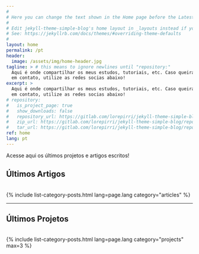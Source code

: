```yaml
---
#
# Here you can change the text shown in the Home page before the Latest Posts section.
#
# Edit jekyll-theme-simple-blog's home layout in _layouts instead if you wanna make some changes
# See: https://jekyllrb.com/docs/themes/#overriding-theme-defaults
#
layout: home
permalink: /pt
header:
  image: /assets/img/home-header.jpg
tagline: > # this means to ignore newlines until "repository:"
  Aqui é onde compartilhar os meus estudos, tutoriais, etc. Caso queira entrar 
  em contato, utilize as redes socias abaixo!
excerpt: >
  Aqui é onde compartilhar os meus estudos, tutoriais, etc. Caso queira entrar 
  em contato, utilize as redes socias abaixo!
# repository:
#   is_project_page: true
#   show_downloads: false
#   repository_url: https://gitlab.com/lorepirri/jekyll-theme-simple-blog
#   zip_url: https://gitlab.com/lorepirri/jekyll-theme-simple-blog/repository/master/archive.zip
#   tar_url: https://gitlab.com/lorepirri/jekyll-theme-simple-blog/repository/master/archive.tar.gz
ref: home
lang: pt
---
```


Acesse aqui os últimos projetos e artigos escritos!

<h2>Últimos Artigos</h2>
<div>&nbsp;</div>
{% include list-category-posts.html lang=page.lang category="articles" %}

---

<h2>Últimos Projetos</h2>
<div>&nbsp;</div>
{% include list-category-posts.html lang=page.lang category="projects" max=3 %}
